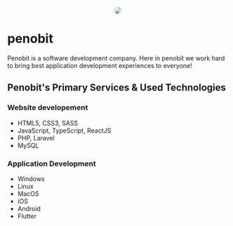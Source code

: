 <p align="center">
  <a href="https://penobit.com">
    <img src="https://avatars.githubusercontent.com/u/60283818?v=4" style="border-radius: 1rem;">
  </a>
</p>

# penobit
Penobit is a software development company. Here in penobit we work hard to bring best application development experiences to everyone!

## Penobit's Primary Services & Used Technologies
### Website developement
- HTML5, CSS3, SASS
- JavaScript, TypeScript, ReactJS
- PHP, Laravel
- MySQL

### Application Development
- Windows
- Linux
- MacOS
- iOS
- Android
- Flutter
